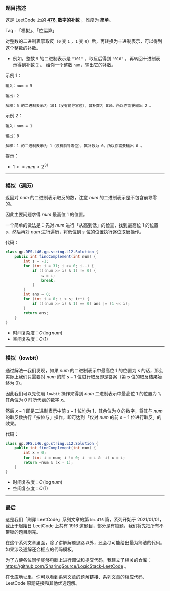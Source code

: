 ### 题目描述

这是 LeetCode 上的 **[476. 数字的补数](https://leetcode-cn.com/problems/number-complement/solution/gong-shui-san-xie-yi-ti-shuang-jie-bian-wjl0y/)** ，难度为 **简单**。

Tag : 「模拟」、「位运算」

对整数的二进制表示取反（`0` 变 `1` ，`1` 变 `0`）后，再转换为十进制表示，可以得到这个整数的补数。

* 例如，整数 `5` 的二进制表示是 `"101"` ，取反后得到 `"010"` ，再转回十进制表示得到补数 2 。
给你一个整数 `num`，输出它的补数。

示例 1：
```
输入：num = 5

输出：2

解释：5 的二进制表示为 101（没有前导零位），其补数为 010。所以你需要输出 2 。
```
示例 2：
```
输入：num = 1

输出：0

解释：1 的二进制表示为 1（没有前导零位），其补数为 0。所以你需要输出 0 。
```

提示：
* $1 <= num < 2^{31}$


---

### 模拟（遍历）

返回对 $num$ 的二进制表示取反的数，注意 $num$ 的二进制表示是不包含前导零的。

因此主要问题求得 $num$ 最高位 $1$ 的位置。

一个简单的做法是：先对 $num$ 进行「从高到低」的检查，找到最高位 $1$ 的位置 $s$，然后再对 $num$ 进行遍历，将低位到 $s$ 位的位置执行逐位取反操作。

代码：
```Java
class gp.DFS.L46.gp.string.L12.Solution {
    public int findComplement(int num) {
        int s = -1;
        for (int i = 31; i >= 0; i--) {
            if (((num >> i) & 1) != 0) {
                s = i;
                break;
            }
        }
        int ans = 0;
        for (int i = 0; i < s; i++) {
            if (((num >> i) & 1) == 0) ans |= (1 << i);
        }
        return ans;
    }
}
```
* 时间复杂度：$O(\log{num})$
* 空间复杂度：$O(1)$

---

### 模拟（lowbit）

通过解法一我们发现，如果 $num$ 的二进制表示中最高位 $1$ 的位置为 $s$ 的话，那么实际上我们只需要对 $num$ 的前 $s - 1$ 位进行取反即是答案（第 $s$ 位的取反结果始终为 $0$）。

因此我们可以先使用 `lowbit` 操作来得到 $num$ 二进制表示中最高位 $1$ 的位置为 $1$，其余位为 $0$ 时所代表的数字 $x$。

然后 $x - 1$ 即是二进制表示中前 $s - 1$ 位均为 $1$，其余位为 $0$ 的数字，将其与 $num$ 的取反数执行「按位与」操作，即可达到「仅对 $num$ 的前 $s - 1$ 位进行取反」的效果。

代码：
```Java
class gp.DFS.L46.gp.string.L12.Solution {
    public int findComplement(int num) {
        int x = 0;
        for (int i = num; i != 0; i -= i & -i) x = i;
        return ~num & (x - 1);
    }
}
```
* 时间复杂度：$O(\log{num})$
* 空间复杂度：$O(1)$

---

### 最后

这是我们「刷穿 LeetCode」系列文章的第 `No.476` 篇，系列开始于 2021/01/01，截止于起始日 LeetCode 上共有 1916 道题目，部分是有锁题，我们将先把所有不带锁的题目刷完。

在这个系列文章里面，除了讲解解题思路以外，还会尽可能给出最为简洁的代码。如果涉及通解还会相应的代码模板。

为了方便各位同学能够电脑上进行调试和提交代码，我建立了相关的仓库：https://github.com/SharingSource/LogicStack-LeetCode 。

在仓库地址里，你可以看到系列文章的题解链接、系列文章的相应代码、LeetCode 原题链接和其他优选题解。

